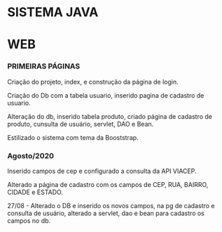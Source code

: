 # SISTEMA JAVA
# WEB
<!-- MODELO DE COMO ALTERAR ESTA PÁGINA  - INÍCIO DO QUE É VISTO A PARTIR DA LINHA 39 -->
<!-- You can use the [editor on GitHub](https://github.com/samrickbr/SistemaJavaWeb/edit/gh-pages/index.md) to maintain and preview the content for your website in Markdown files. -->
<!-- Whenever you commit to this repository, GitHub Pages will run [Jekyll](https://jekyllrb.com/) to rebuild the pages in your site, from the content in your Markdown files.-->
<!-- ### Markdown-->
<!-- Markdown is a lightweight and easy-to-use syntax for styling your writing. It includes conventions for-->
<!-- ```markdown-->

<!-- Syntax highlighted code block -->
<!--
# Header 1
## Header 2
### Header 3 -->
<!--
- Bulleted
- List
<!--
1. Numbered
2. List
<!--
**Bold** and _Italic_ and `Code` text
<!--
[Link](url) and ![Image](src)
```-->
<!--
For more details see [GitHub Flavored Markdown](https://guides.github.com/features/mastering-markdown/).-->
<!--
### Jekyll Themes-->
<!--
Your Pages site will use the layout and styles from the Jekyll theme you have selected in your [repository settings](https://github.com/samrickbr/SistemaJavaWeb/settings). The name of this theme is saved in the Jekyll `_config.yml` configuration file.-->
<!--
### Support or Contact-->
<!--
Having trouble with Pages? Check out our [documentation](https://docs.github.com/categories/github-pages-basics/) or [contact support](https://github.com/contact) and we’ll help you sort it out.
-->

### PRIMEIRAS PÁGINAS
Criação do projeto, index, e construção da página de login. 

Criação do Db com a tabela usuario, inserido pagina de cadastro de usuario. 

Alteração do db, inserido tabela produto, criado página de cadastro de produto, cunsulta de usuário, servlet, DAO e Bean.      

Estilizado o sistema com tema da Booststrap. 

### Agosto/2020
Inserido campos de cep e configurado a consulta da API VIACEP.

Alterado a página de cadastro com os campos de CEP, RUA, BAIRRO, CIDADE e ESTADO.
  
27/08 - Alterado o DB e inserido os novos campos,  na pg de cadastro e consulta de usuário, alterado a servlet, dao e bean para cadastro os campos no db.
